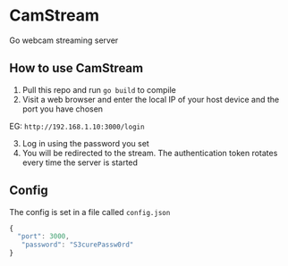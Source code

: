 # CamStream
Go webcam streaming server

## How to use CamStream

1) Pull this repo and run `go build` to compile
2) Visit a web browser and enter the local IP of your host device and the port you have chosen

EG: `http://192.168.1.10:3000/login`

3) Log in using the password you set
4) You will be redirected to the stream. The authentication token rotates every time the server is started

## Config

The config is set in a file called `config.json`

```js
{
  "port": 3000,
   "password": "S3curePassw0rd"
}
```
